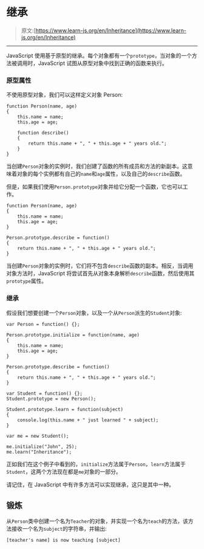# 继承

> 原文:[https://www.learn-js.org/en/Inheritance](https://www.learn-js.org/en/Inheritance)

* * *

JavaScript 使用基于原型的继承。每个对象都有一个`prototype`，当对象的一个方法被调用时，JavaScript 试图从原型对象中找到正确的函数来执行。

### 原型属性

不使用原型对象，我们可以这样定义对象 Person:

```
function Person(name, age)
{
    this.name = name;
    this.age = age;

    function describe()
    {
        return this.name + ", " + this.age + " years old.";
    }
} 
```

当创建`Person`对象的实例时，我们创建了函数的所有成员和方法的新副本。这意味着对象的每个实例都有自己的`name`和`age`属性，以及自己的`describe`函数。

但是，如果我们使用`Person.prototype`对象并给它分配一个函数，它也可以工作。

```
function Person(name, age)
{
    this.name = name;
    this.age = age;
}

Person.prototype.describe = function()
{
    return this.name + ", " + this.age + " years old.";
} 
```

当创建`Person`对象的实例时，它们将不包含`describe`函数的副本。相反，当调用对象方法时，JavaScript 将尝试首先从对象本身解析`describe`函数，然后使用其`prototype`属性。

### 继承

假设我们想要创建一个`Person`对象，以及一个从`Person`派生的`Student`对象:

```
var Person = function() {};

Person.prototype.initialize = function(name, age)
{
    this.name = name;
    this.age = age;
}

Person.prototype.describe = function()
{
    return this.name + ", " + this.age + " years old.";
}

var Student = function() {};
Student.prototype = new Person();

Student.prototype.learn = function(subject)
{
    console.log(this.name + " just learned " + subject);
}

var me = new Student();

me.initialize("John", 25);
me.learn("Inheritance"); 
```

正如我们在这个例子中看到的，`initialize`方法属于`Person`，`learn`方法属于`Student`，这两个方法现在都是`me`对象的一部分。

请记住，在 JavaScript 中有许多方法可以实现继承，这只是其中一种。

## 锻炼

从`Person`类中创建一个名为`Teacher`的对象，并实现一个名为`teach`的方法，该方法接收一个名为`subject`的字符串，并输出:

```
[teacher's name] is now teaching [subject] 
```